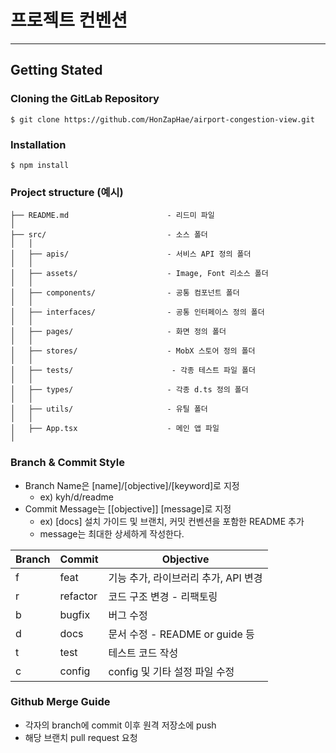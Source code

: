 # 프로젝트 컨벤션

---

## Getting Stated

### Cloning the GitLab Repository

```
$ git clone https://github.com/HonZapHae/airport-congestion-view.git

```

### Installation

```
$ npm install

```

### Project structure (예시)

```
├── README.md                      - 리드미 파일
│
├── src/                           - 소스 폴더
│   │
│   ├── apis/                      - 서비스 API 정의 폴더
│   │
│   ├── assets/                    - Image, Font 리소스 폴더
│   │
│   ├── components/                - 공통 컴포넌트 폴더
│   │
│   ├── interfaces/                - 공통 인터페이스 정의 폴더
│   │
│   ├── pages/                     - 화면 정의 폴더
│   │
│   ├── stores/                    - MobX 스토어 정의 폴더
│   │
│   ├── tests/                      - 각종 테스트 파일 폴더
│   │
│   ├── types/                     - 각종 d.ts 정의 폴더
│   │
│   ├── utils/                     - 유틸 폴더
│   │
│   ├── App.tsx                    - 메인 앱 파일
│

```

### Branch & Commit Style

- Branch Name은 [name]/[objective]/[keyword]로 지정
    - ex) kyh/d/readme
- Commit Message는 [[objective]] [message]로 지정
    - ex) [docs] 설치 가이드 및 브랜치, 커밋 컨벤션을 포함한 README 추가
    - message는 최대한 상세하게 작성한다.

| Branch | Commit | Objective |
| --- | --- | --- |
| f | feat | 기능 추가, 라이브러리 추가, API 변경 |
| r | refactor | 코드 구조 변경 - 리팩토링 |
| b | bugfix | 버그 수정 |
| d | docs | 문서 수정 - README or guide 등 |
| t | test | 테스트 코드 작성 |
| c | config | config 및 기타 설정 파일 수정 |

### Github Merge Guide
- 각자의 branch에 commit 이후 원격 저장소에 push
- 해당 브랜치 pull request 요청